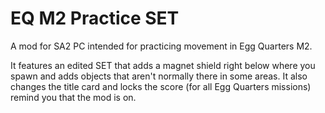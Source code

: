 # EQ M2 Practice SET

A mod for SA2 PC intended for practicing movement in Egg Quarters M2.

It features an edited SET that adds a magnet shield right below where you spawn and adds objects that aren't normally there in some areas. It also changes the title card and locks the score (for all Egg Quarters missions) remind you that the mod is on.

